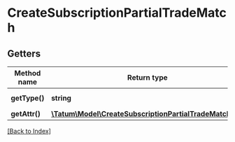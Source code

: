 # CreateSubscriptionPartialTradeMatch

## Getters

Method name | Return type | Description | Notes
------------ | ------------- | ------------- | -------------
**getType()** | **string** | Type of the subscription. |
**getAttr()** | [**\Tatum\Model\CreateSubscriptionPartialTradeMatchAttr**](CreateSubscriptionPartialTradeMatchAttr.md) |  |

[[Back to Index]](../index.md)
